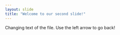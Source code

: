 ```yaml
---
layout: slide
title: "Welcome to our second slide!"
---
```

Changing text of the file.
Use the left arrow to go back!
